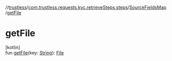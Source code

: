 //[trustless](../../../index.md)/[com.trustless.requests.kyc.retrieveSteps.steps](../index.md)/[SourceFieldsMap](index.md)/[getFile](get-file.md)

# getFile

[kotlin]\
fun [getFile](get-file.md)(key: [String](https://kotlinlang.org/api/latest/jvm/stdlib/kotlin/-string/index.html)): [File](https://developer.android.com/reference/kotlin/java/io/File.html)
